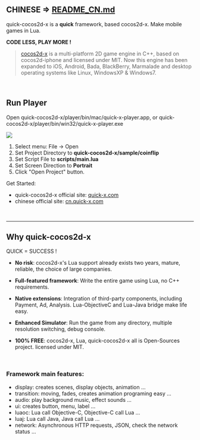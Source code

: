 
## CHINESE => [README_CN.md](README_CN.md)

quick-cocos2d-x is a **quick** framework, based cocos2d-x. Make mobile games in Lua.

**CODE LESS, PLAY MORE !**

> [cocos2d-x](http://www.cocos2d-x.org) is a multi-platform 2D game engine in C++, based on cocos2d-iphone and licensed under MIT. Now this engine has been expanded to iOS, Android, Bada, BlackBerry, Marmalade and desktop operating systems like Linux, WindowsXP & Windows7.

<br />

## Run Player

Open quick-cocos2d-x/player/bin/mac/quick-x-player.app, or quick-cocos2d-x/player/bin/win32/quick-x-player.exe

![](http://cn.quick-x.com/wp-content/uploads/2013/08/player_01.png)

1.  Select menu: File -> Open
2.  Set Project Directory to **quick-cocos2d-x/sample/coinflip**
3.  Set Script File to **scripts/main.lua**
4.  Set Screen Direction to **Portrait**
5.  Click "Open Project" button.

Get Started: 

-   quick-cocos2d-x official site: [quick-x.com](http://quick-x.com/)
-   chinese official site: [cn.quick-x.com](http://cn.quick-x.com/)


<br />

----

## Why quick-cocos2d-x

QUICK = SUCCESS !

-   **No risk**: cocos2d-x's Lua support already exists two years, mature, reliable, the choice of large companies.

-   **Full-featured framework**: Write the entire game using Lua, no C++ requirements.

-   **Native extensions**: Integration of third-party components, including Payment, Ad, Analysis. Lua-ObjectiveC and Lua-Java bridge make life easy.

-   **Enhanced Simulator**: Run the game from any directory, multiple resolution switching, debug console.

-   **100% FREE**: cocos2d-x, Lua, quick-cocos2d-x all is Open-Sources project. licensed under MIT.

<br />

### Framework main features:

-   display: creates scenes, display objects, animation ...
-   transition: moving, fades, creates animation programing easy ...
-   audio: play background music, effect sounds ...
-   ui: creates button, menu, label ...
-   luaoc: Lua call Objective-C, Objective-C call Lua ...
-   luaj: Lua call Java, Java call Lua ...
-   network: Asynchronous HTTP requests, JSON, check the network status ...

